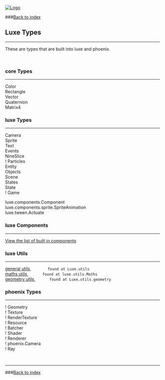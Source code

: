 
[![Logo](http://luxeengine.com/images/logo.png)](index.html)
  
###[Back to index](index.html#docs)

## Luxe Types
---
These are types that are built into luxe and phoenix.

&nbsp;   

### core Types
---

Color   
Rectangle   
Vector   
Quaternion   
Matrix4   

### luxe Types
---

Camera       
Sprite    
Text    
Events    
NineSlice    
! Particles    
Entity    
Objects    
Scene    
States    
State    
! Game    

luxe.components.Component   
luxe.components.sprite.SpriteAnimation   
luxe.tween.Actuate    

### luxe Components
---

[View the list of built in components](components.html)   


### luxe Utils
---

[ general utils ](luxe.utils.Utils.html)  &emsp; &emsp; &emsp; `found at Luxe.utils`   
[ maths utils ](luxe.utils.Maths.html)  &emsp;&emsp;&emsp; `found at luxe.utils.Maths`      
[ geometry utils ](luxe.utils.GeometryUtils.html) &emsp;&emsp;&emsp; `found at Luxe.utils.geometry`   


### phoenix Types
---

! Geometry    
! Texture    
! RenderTexture    
! Resource    
! Batcher    
! Shader    
! Renderer   
! phoenix.Camera    
! Ray    

&nbsp;
&nbsp;
&nbsp;

---  
###[Back to index](index.html#docs)

&nbsp;   
&nbsp;   
